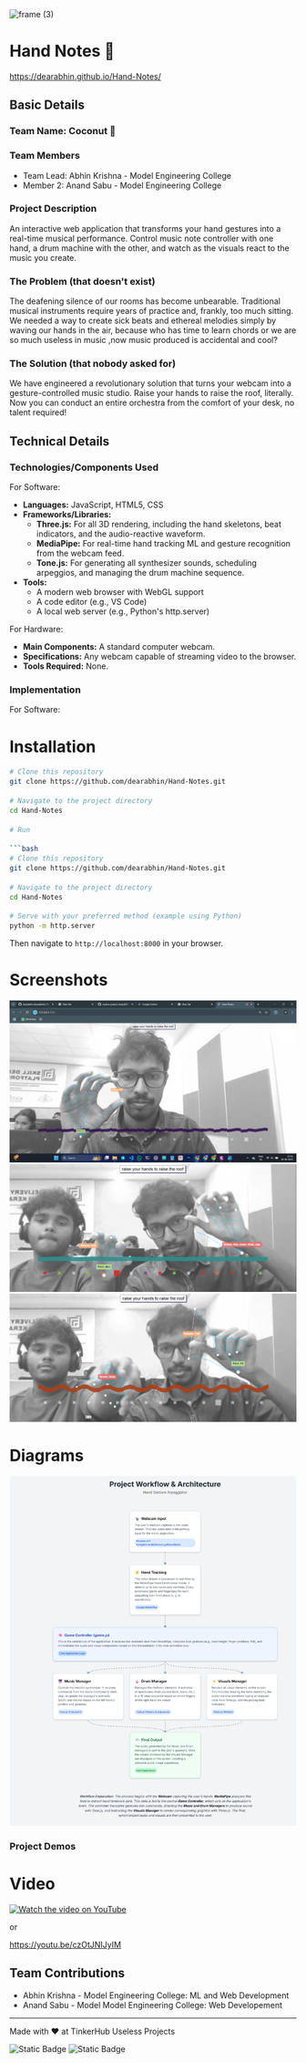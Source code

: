 <img width="3188" height="1202" alt="frame (3)" src="https://github.com/user-attachments/assets/517ad8e9-ad22-457d-9538-a9e62d137cd7" />

# Hand Notes 🎯

https://dearabhin.github.io/Hand-Notes/

## Basic Details
### Team Name: Coconut 🥥

### Team Members
- Team Lead: Abhin Krishna - Model Engineering College
- Member 2: Anand Sabu - Model Engineering College

### Project Description
An interactive web application that transforms your hand gestures into a real-time musical performance. Control music note controller with one hand, a drum machine with the other, and watch as the visuals react to the music you create.

### The Problem (that doesn't exist)
The deafening silence of our rooms has become unbearable. Traditional musical instruments require years of practice and, frankly, too much sitting. We needed a way to create sick beats and ethereal melodies simply by waving our hands in the air, because who has time to learn chords or we are so much useless in music ,now music produced is accidental and cool?

### The Solution (that nobody asked for)
We have engineered a revolutionary solution that turns your webcam into a gesture-controlled music studio. Raise your hands to raise the roof, literally. Now you can conduct an entire orchestra from the comfort of your desk, no talent required!

## Technical Details
### Technologies/Components Used
For Software:
- **Languages:** JavaScript, HTML5, CSS
- **Frameworks/Libraries:**
    - **Three.js:** For all 3D rendering, including the hand skeletons, beat indicators, and the audio-reactive waveform.
    - **MediaPipe:** For real-time hand tracking ML and gesture recognition from the webcam feed.
    - **Tone.js:** For generating all synthesizer sounds, scheduling arpeggios, and managing the drum machine sequence.
- **Tools:**
    - A modern web browser with WebGL support
    - A code editor (e.g., VS Code)
    - A local web server (e.g., Python's http.server)

For Hardware:
- **Main Components:** A standard computer webcam.
- **Specifications:** Any webcam capable of streaming video to the browser.
- **Tools Required:** None.

### Implementation
For Software:
# Installation
```bash
# Clone this repository
git clone https://github.com/dearabhin/Hand-Notes.git

# Navigate to the project directory
cd Hand-Notes

# Run

```bash
# Clone this repository
git clone https://github.com/dearabhin/Hand-Notes.git

# Navigate to the project directory
cd Hand-Notes

# Serve with your preferred method (example using Python)
python -m http.server
```

Then navigate to `http://localhost:8000` in your browser.

# Screenshots

![Screenshot 1](./screenshot1.png)
![Screenshot 2](./screenshot2.png)
![Screenshot 3](./screenshot3.png)

# Diagrams

![Workflow](./Workflow1.png)

### Project Demos
# Video

[![Watch the video on YouTube](https://img.youtube.com/vi/czOtJNIJyIM/0.jpg)](https://youtu.be/czOtJNIJyIM)

or

https://youtu.be/czOtJNIJyIM

## Team Contributions
- Abhin Krishna - Model Engineering College: ML and Web Development
- Anand Sabu - Model Model Engineering College: Web Developement

---
Made with ❤️ at TinkerHub Useless Projects 

![Static Badge](https://img.shields.io/badge/TinkerHub-24?color=%23000000&link=https%3A%2F%2Fwww.tinkerhub.org%2F)
![Static Badge](https://img.shields.io/badge/UselessProjects--25-25?link=https%3A%2F%2Fwww.tinkerhub.org%2Fevents%2FQ2Q1TQKX6Q%2FUseless%2520Projects)